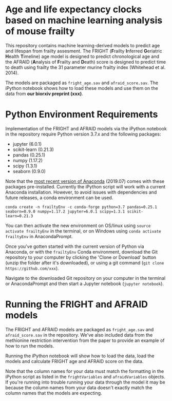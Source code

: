 # Age and life expectancy clocks based on machine learning analysis of mouse frailty

This repository contains machine learning-derived models to predict age and lifespan from frailty assesment. The FRIGHT (**F**railty **I**nferred **G**eriatric **H**ealth **T**imeline) age model is designed to predict chronological age and the AFRAID (**A**nalysis of **F**railty and **D**eath) score is designed to predict time to death using frailty the 31 parameter murine frailty index (Whitehead et al. 2014). 

The models are packaged as `fright_age.sav` and `afraid_score.sav`. The iPython notebook shows how to load these models and use them on the data from **our biorxiv preprint (xxx)**. 

# Python Environment Requirements
Implementation of the FRIGHT and AFRAID models via the iPython notebook in the repository require Python version 3.7.x and the following packages:

- jupyter (6.0.1)
- scikit-learn (0.21.3)
- pandas (0.25.1)
- numpy (1.17.2)
- scipy (1.3.1)
- seaborn (0.9.0)

Note that the [most recent version of Anaconda](https://www.anaconda.com/distribution/) (2019.07) comes with these packages pre-installed. Currently the iPython script will work with a current Anaconda installation. However, to avoid issues with dependencies and future releases, a conda environment can be used.

`conda create -n frailtyEnv -c conda-forge python=3.7 pandas=0.25.1 seaborn=0.9.0 numpy=1.17.2 jupyter=6.0.1 scipy=1.3.1 scikit-learn=0.21.3`

You can then activate the new environment on OS/linux using `source activate frailtyEnv` in the terminal, or on Windows using `conda activate frailtyEnv` in AnacondaPrompt.

Once you've gotten started with the current version of Python via Anaconda, or with the `frailtyEnv` Conda environment, download the Git repository to your computer by clicking the 'Clone or Download' button (unzip the folder after it's downloaded), or using a git command (`git clone https://github.com/xxx`).

Navigate to the downloaded Git repository on your computer in the terminal or AnacondaPrompt and then start a Jupyter notebook (`jupyter notebook`).

# Running the FRIGHT and AFRAID models
The FRIGHT and AFRAID models are packaged as `fright_age.sav` and `afraid_score.sav` in the repository. We've also included data from the methionine restriction intervention from the paper to provide an example of how to run the models. 

Running the iPython notebook will show how to load the data, load the models and calculate FRIGHT age and AFRAID score on the data.

Note that the column names for your data must match the formatting in the iPython script as listed in the `frightVariables` and `afraidVariables` objects. If you're running into trouble running your data through the model it may be because the column names from your data doesn't exactly match the column names that the models are expecting.
